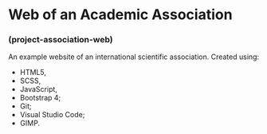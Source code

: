 # Web of an Academic Association 
### (project-association-web)

An example website of an international scientific association.
Created using: 
- HTML5, 
- SCSS, 
- JavaScript, 
- Bootstrap 4; 
- Git;
- Visual Studio Code;
- GIMP.
